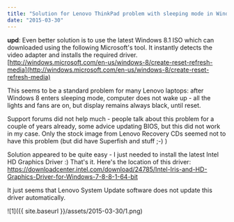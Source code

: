 ```yaml
---
title: "Solution for Lenovo ThinkPad problem with sleeping mode in Windows 8.1"
date: "2015-03-30"
---
```


**upd**: Even better solution is to use the latest Windows 8.1 ISO which can
downloaded using the following Microsoft's tool. It instantly detects the video
adapter and installs the required driver.
[http://windows.microsoft.com/en-us/windows-8/create-reset-refresh-media](http://windows.microsoft.com/en-us/windows-8/create-reset-refresh-media)

This seems to be a standard problem for many Lenovo laptops: after Windows 8
enters sleeping mode, computer does not wake up - all the lights and fans are
on, but display remains always black, until reset.

Support forums did not help much - people talk about this problem for a couple
of years already, some advice updating BIOS, but this did not work in my case.
Only the stock image from Lenovo Recovery CDs seemed not to have this problem
(but did have Superfish and stuff ;-) )

Solution appeared to be quite easy - I just needed to install the latest Intel
HD Graphics Driver :) That's it. Here's the location of this driver:
https://downloadcenter.intel.com/download/24785/Intel-Iris-and-HD-Graphics-Driver-for-Windows-7-8-8-1-64-bit

It just seems that Lenovo System Update software does not update this driver
automatically.

![1]({{ site.baseurl }}/assets/2015-03-30/1.png)
